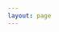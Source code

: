```yaml
---
layout: page
---
```

<script setup>
import {
  VPTeamPage,
  VPTeamPageTitle,
  VPTeamMembers,
  VPTeamPageSection
} from 'vitepress/theme'

const boardMembers = [
    {
        avatar: '/darkmode.png',
        name: 'Test 1',
        title: 'Test 2'
    },
]

const partners = [
    {
        name: 'Test 1', 
        title: 'Test 2'
    },
]
</script>

<VPTeamPage>
  <VPTeamPageTitle>
    <template #title>Our Team</template>
  </VPTeamPageTitle>
    <VPTeamPageSection>
    <template #title>Board</template>
    <template #members>
        <VPTeamMembers size="medium" :members="boardMembers" />
    </template>
  </VPTeamPageSection>

  <VPTeamPageSection>
    <template #title>Contributors</template>
    <template #members>
      <VPTeamMembers size="small" :members="partners" />
    </template>
  </VPTeamPageSection>
</VPTeamPage>